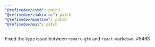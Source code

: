 ```yaml
---
"@refinedev/antd": patch
"@refinedev/chakra-ui": patch
"@refinedev/mantine": patch
"@refinedev/mui": patch
---
```


Fixed the type issue between `remark-gfm` and `react-markdown`. #5463
